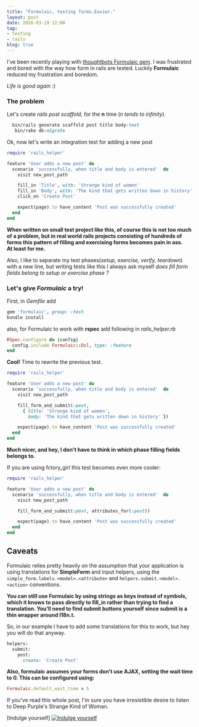 ```yaml
---
title: "Formulaic, testing forms.Easier."
layout: post
date: 2016-03-19 12:00
tag:
- testing
- rails
blog: true
---
```


I've been recently playing with [thoughtbots Formulaic gem](https://github.com/thoughtbot/formulaic). I was
frustrated and bored with the way how form in rails are tested.
Luckily **Formulaic** reduced my frustration and boredom.

*Life is good again* :)

### The problem

Let's create *rails post scaffold*, for the **n** time (*n tends to infinity*).

```ruby
  bin/rails generate scaffold post title body:text
   bin/rake db:migrate
```
Ok, now let's write an integration test for adding a new post

```ruby
require 'rails_helper'

feature 'User adds a new post' do
  scenario 'successfully, when title and body is entered'  do
    visit new_post_path

    fill_in 'Title', with: 'Strange kind of women'
    fill_in 'Body', with: 'The kind that gets written down in history'
    click_on 'Create Post'

    expect(page).to have_content 'Post was successfully created'
  end
end
```

**When written on small test project like this, of course this is not too
much of a problem, but in real world rails projects consisting of hundreds of
forms this pattern of filling and exercising forms becomes pain in
ass.  
At least for me.**

Also, I like to separate my test phases(*setup, exercise, verify,
teardown*) with a new line, but writing tests like this I always ask myself *does fill form fields belong to setup or exercise phase ?*

### Let's give *Formulaic* a try!

First, in *Gemfile* add

```ruby
gem 'formulaic', group: :test
bundle install
```

also, for Formulaic to work with **rspec** add following in
*rails_helper.rb*

```ruby
RSpec.configure do |config|
  config.include Formulaic::Dsl, type: :feature
end
```

**Cool!** Time to rewrite the previous test.

```ruby
require 'rails_helper'

feature 'User adds a new post' do
  scenario 'successfully, when title and body is entered'  do
    visit new_post_path

    fill_form_and_submit(:post, 
      { title: 'Strange kind of women',
        body: 'The kind that gets written down in history' })

    expect(page).to have_content 'Post was successfully created'
  end
end
```

**Much nicer, and hey, I don't have to think in which phase filling fields belongs
to.**

If you are using fctory_girl this test becomes even more cooler:

```ruby
require 'rails_helper'

feature 'User adds a new post' do
  scenario 'successfully, when title and body is entered'  do
    visit new_post_path

    fill_form_and_submit(:post, attributes_for(:post))

    expect(page).to have_content 'Post was successfully created'
  end
end
```


## Caveats

Formulaic relies pretty heavily on the assumption that your application
is using translations for **SimpleForm** and input helpers, using the
```simple_form.labels.<model>.<attribute>``` and
```helpers.submit.<model>.<action>``` conventions.

**You can still use Formulaic by using strings as keys instead of symbols,
which it knows to pass directly to fill_in rather than trying to find a
translation. You’ll need to find submit buttons yourself since submit is
a thin wrapper around I18n.t.**

So, in our example I have to add some translations for this to work, but
hey you will do that anyway.

```ruby
helpers:
  submit:
    post:
      create: 'Create Post'
```

**Also, formulaic assumes your forms don't use AJAX, setting the wait time to 0.
This can be configured using:**

```ruby
Formulaic.default_wait_time = 5
```

If you've read this whole post, I'm sure you have irresistible desire
to listen to Deep Purple's Strange Kind of Woman.

[Indulge yourself]
[![Indulge yourself](http://img.youtube.com/vi/bAzjVdD06z8/0.jpg)](http://www.youtube.com/watch?v=bAzjVdD06z8)


